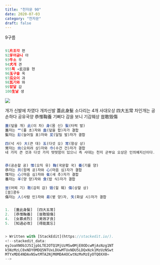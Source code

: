 ```yaml
---
title: "천자문 90"
date: 2020-07-03
category: "천자문"
draft: false
---
```

9구름
```js

91片조각 편
92牙어금니 아
93牛소 우
94犬개 견
955획 →玄검을 현
96玉구슬 옥
97瓜오이 과
98瓦기와 와
99甘달 감
100生날 생

```
![](https://i.ibb.co/9b9x94j/2020-07-03-12-17-00.png)

개가 신발에 차였다     개차신발  蓋此身髮
소다리는 4개              사대오상  四大五常
차인개는 공손하다      공유국양  恭惟鞠養
기뻐다 감을 보니        기감훼상  豈敢毁傷

```js
蓋(덮을 개) 此(이 차) 身(몸 신) 髮(터럭 발)
蓋자는 艹(풀 초)자와 盍(덮을 합)자가 결합
髮자는 髟(늘어질 표)자와 犮(달릴 발)자가 결합

四(넉 사) 大(큰 대) 五(다섯 오) 常(항상 상)
常자는 尙(오히려 상)자와 巾(수건 건)자가 결합
네 가지 큰 것과 다섯 가지 떳떳함이 있으니 즉 사대는 천지 군부요 오상은 인의예지신이다.


恭(공손할 공) 惟(오직 유) 鞠(국문할 국) 養(기를 양)
恭자는 共(함께 공)자와 心(마음 심)자가 결합
惟자는 心(마음 심)자와 隹(새 추)자가 결합
養자는 羊(양 양)자와 食(밥 식)자가 결합

豈(어찌 기) 敢(감히 감) 毁(헐 훼) 傷(상할 상)
[豆]콩두
傷자는 人(사람 인)자와 昜(볕 양)자, 矢(화살 시)자가 결합
```
```js

1.  [蓋此身髮]  [四大五常] 
2.  [恭惟鞠養]  [豈敢毁傷] 
4.  [女慕貞烈]  [男效才良]
5.  [知過必改]  [得能莫忘]


> Written with [StackEdit](https://stackedit.io/).
<!--stackedit_data:
eyJoaXN0b3J5IjpbLTE2OTQ1MjUzMSw0MjE0ODcwMjAsNzg1NT
k5NzMzLC0xNDY0MDQ5NTUxLDUwMTUxNDU5LDQxNzk1MzUzNSwt
MTYxMDE4NDAxNSwtMTA2NjM0MDA4OCwtNzMxMzEyOTQ0XX0=
-->
